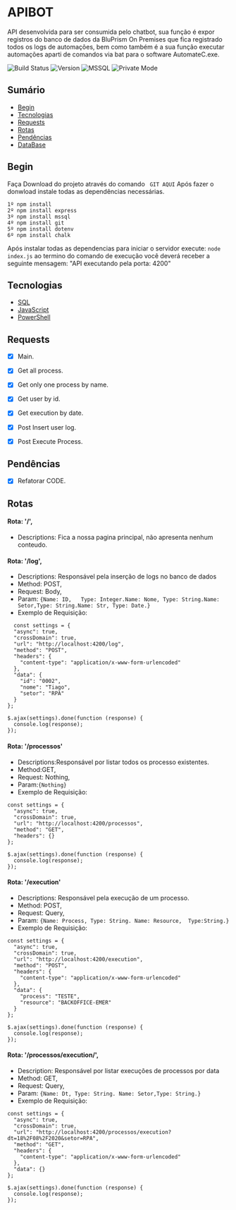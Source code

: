 # APIBOT
API desenvolvida para ser consumida pelo chatbot,
sua função é expor registros do banco de dados da BluPrism On Premises que fica registrado todos os logs de automações, bem como também é a sua função executar automações aparti de comandos via bat para o software AutomateC.exe.

![Build Status](https://img.shields.io/badge/API-Est%C3%A1vel-green)
![Version](https://img.shields.io/badge/Vers%C3%A3o-2.0.0-yellow)
![MSSQL](https://img.shields.io/badge/MMSQL-2019-blue)
![Private Mode](https://img.shields.io/badge/Projeto-Private-red)

## Sumário

* [Begin](#Begin)
* [Tecnologias](#Tecnologias)
* [Requests](#Requests)
* [Rotas](#Rotas)
* [Pendências](#Pendências)
* [DataBase](https://github.com/emersonbjj/APIBOT/blob/master/SQL/Scripts/Indice%20DB.md)


## Begin

Faça Download do projeto através do comando ` GIT AQUI`
Após fazer o donwload instale todas as dependências necessárias. 

```
1º npm install 
2º npm install express 
3º npm install mssql 
4º npm install git 
5º npm install dotenv
6º npm install chalk

 ```
Após instalar todas as dependencias para iniciar o servidor execute:
`node index.js` ao termino do comando de execução você deverá receber a seguinte mensagem: "API executando pela porta: 4200"
## Tecnologias 

* [SQL](https://docs.microsoft.com/pt-br/sql/sql-server/?view=sql-server-2017)
* [JavaScript](https://nodejs.org/pt-br/docs/)
* [PowerShell](https://docs.microsoft.com/en-us/powershell/)


## Requests
- [X] Main.
- [X] Get all process.
- [X] Get only one process by name.
- [X] Get user by id.
- [X] Get execution by date.
- [X] Post Insert user log.
- [X] Post Execute Process.


## Pendências
- [X] Refatorar CODE.

## Rotas

#### Rota: '/', 
- Descriptions: Fica a nossa pagina principal, não apresenta nenhum conteudo.

#### Rota: '/log', 
- Descriptions: Responsável pela inserção de logs no banco de dados 
- Method: POST,
- Request: Body,
- Param: 
`{Name: ID,   Type: Integer.Name: Nome, Type: String.Name: Setor,Type: String.Name: Str, Type: Date.}`
- Exemplo de Requisição: 
```
  const settings = {
  "async": true,
  "crossDomain": true,
  "url": "http://localhost:4200/log",
  "method": "POST",
  "headers": {
    "content-type": "application/x-www-form-urlencoded"
  },
  "data": {
    "id": "0002",
    "nome": "Tiago",
    "setor": "RPA"
  }
};

$.ajax(settings).done(function (response) {
  console.log(response);
});
```
#### Rota: '/processos'
- Descriptions:Responsável por listar todos os processo existentes.
- Method:GET,
- Request: Nothing,
- Param:`{Nothing}`
- Exemplo de Requisição:
```
const settings = {
  "async": true,
  "crossDomain": true,
  "url": "http://localhost:4200/processos",
  "method": "GET",
  "headers": {}
};

$.ajax(settings).done(function (response) {
  console.log(response);
});
```
#### Rota: '/execution'
- Descriptions: Responsável pela execução de um processo.
- Method: POST,
- Request: Query,
- Param: `{Name: Process, Type: String. Name: Resource,  Type:String.}`
- Exemplo de Requisição:
```
const settings = {
  "async": true,
  "crossDomain": true,
  "url": "http://localhost:4200/execution",
  "method": "POST",
  "headers": {
    "content-type": "application/x-www-form-urlencoded"
  },
  "data": {
    "process": "TESTE",
    "resource": "BACKOFFICE-EMER"
  }
};

$.ajax(settings).done(function (response) {
  console.log(response);
});
```
#### Rota: '/processos/execution/', 
- Description: Responsável por listar execuções de processos por data
- Method: GET,
- Request: Query,
- Param: `{Name: Dt, Type: String. Name: Setor,Type: String.}`
- Exemplo de Requisição:
```
const settings = {
  "async": true,
  "crossDomain": true,
  "url": "http://localhost:4200/processos/execution?dt=18%2F08%2F2020&setor=RPA",
  "method": "GET",
  "headers": {
    "content-type": "application/x-www-form-urlencoded"
  },
  "data": {}
};

$.ajax(settings).done(function (response) {
  console.log(response);
});
```

